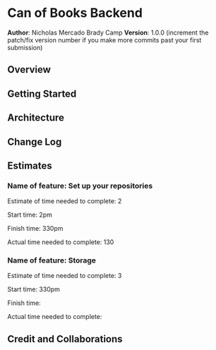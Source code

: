 # Can of Books Backend

**Author**: Nicholas Mercado
            Brady Camp
**Version**: 1.0.0 (increment the patch/fix version number if you make more commits past your first submission)

## Overview
<!-- Provide a high level overview of what this application is and why you are building it, beyond the fact that it's an assignment for this class. (i.e. What's your problem domain?) -->

## Getting Started
<!-- What are the steps that a user must take in order to build this app on their own machine and get it running? -->

## Architecture
<!-- Provide a detailed description of the application design. What technologies (languages, libraries, etc) you're using, and any other relevant design information. -->

## Change Log
<!-- Use this area to document the iterative changes made to your application as each feature is successfully implemented. Use time stamps. Here's an example:

01-01-2001 4:59pm - Application now has a fully-functional express server, with a GET route for the location resource. -->

## Estimates

### Name of feature: Set up your repositories

Estimate of time needed to complete: 2

Start time: 2pm

Finish time: 330pm

Actual time needed to complete: 130

### Name of feature: Storage

Estimate of time needed to complete: 3

Start time: 330pm

Finish time: 

Actual time needed to complete: 

## Credit and Collaborations
<!-- Give credit (and a link) to other people or resources that helped you build this application. -->
